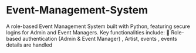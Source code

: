 # Event-Management-System
A role-based Event Management System built with Python, featuring secure logins for Admin and Event Managers. Key functionalities include:  🔐 Role-based authentication (Admin &amp; Event Manager)  , Artist, events , events details are handled 
